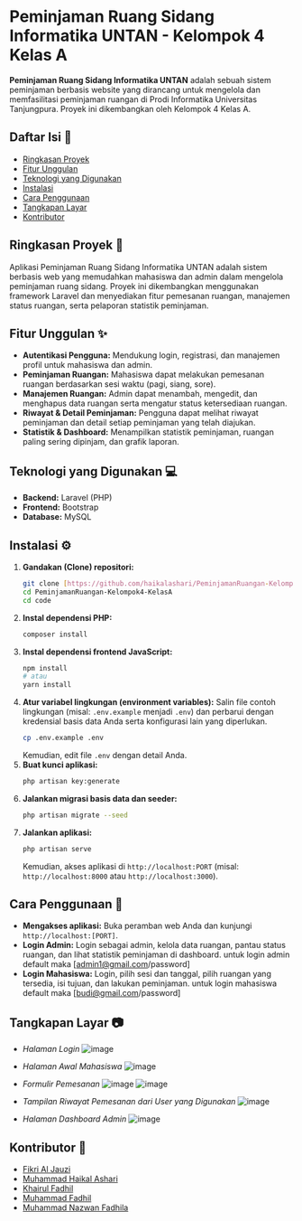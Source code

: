 #  Peminjaman Ruang Sidang Informatika UNTAN - Kelompok 4 Kelas A 


**Peminjaman Ruang Sidang Informatika UNTAN** adalah sebuah sistem peminjaman berbasis website yang dirancang untuk mengelola dan memfasilitasi peminjaman ruangan di Prodi Informatika Universitas Tanjungpura. Proyek ini dikembangkan oleh Kelompok 4 Kelas A.

##  Daftar Isi 📜

-   [Ringkasan Proyek](#ringkasan-proyek)
-   [Fitur Unggulan](#fitur-unggulan-✨)
-   [Teknologi yang Digunakan](#teknologi-yang-digunakan-💻)
-   [Instalasi](#instalasi-⚙️)
-   [Cara Penggunaan](#cara-penggunaan-🚀)
-   [Tangkapan Layar](#tangkapan-layar-📸) 
-   [Kontributor](#kontributor-👥)


## Ringkasan Proyek 📝

Aplikasi Peminjaman Ruang Sidang Informatika UNTAN adalah sistem berbasis web yang memudahkan mahasiswa dan admin dalam mengelola peminjaman ruang sidang. Proyek ini dikembangkan menggunakan framework Laravel dan menyediakan fitur pemesanan ruangan, manajemen status ruangan, serta pelaporan statistik peminjaman.

## Fitur Unggulan ✨

-   **Autentikasi Pengguna:** Mendukung login, registrasi, dan manajemen profil untuk mahasiswa dan admin.
-   **Peminjaman Ruangan:** Mahasiswa dapat melakukan pemesanan ruangan berdasarkan sesi waktu (pagi, siang, sore).
-   **Manajemen Ruangan:** Admin dapat menambah, mengedit, dan menghapus data ruangan serta mengatur status ketersediaan ruangan.
-   **Riwayat & Detail Peminjaman:** Pengguna dapat melihat riwayat peminjaman dan detail setiap peminjaman yang telah diajukan.
-   **Statistik & Dashboard:** Menampilkan statistik peminjaman, ruangan paling sering dipinjam, dan grafik laporan.


## Teknologi yang Digunakan 💻

-   **Backend:** Laravel (PHP)
-   **Frontend:** Bootstrap
-   **Database:** MySQL


## Instalasi ⚙️

1.  **Gandakan (Clone) repositori:**
    ```bash
    git clone [https://github.com/haikalashari/PeminjamanRuangan-Kelompok4-KelasA.git](https://github.com/haikalashari/PeminjamanRuangan-Kelompok4-KelasA.git)
    cd PeminjamanRuangan-Kelompok4-KelasA
    cd code
    ```
2.  **Instal dependensi PHP:**
    ```bash
    composer install
    ```
3.  **Instal dependensi frontend JavaScript:**
    ```bash
    npm install
    # atau
    yarn install
    ```
4.  **Atur variabel lingkungan (environment variables):**
    Salin file contoh lingkungan (misal: `.env.example` menjadi `.env`) dan perbarui dengan kredensial basis data Anda serta konfigurasi lain yang diperlukan.
    ```bash
    cp .env.example .env
    ```
    Kemudian, edit file `.env` dengan detail Anda.
5.  **Buat kunci aplikasi:**
    ```bash
    php artisan key:generate
    ```
6.  **Jalankan migrasi basis data dan seeder:**
    ```bash
    php artisan migrate --seed
    ```
7.  **Jalankan aplikasi:**
    ```bash
    php artisan serve
    ```
    Kemudian, akses aplikasi di `http://localhost:PORT` (misal: `http://localhost:8000` atau `http://localhost:3000`).

## Cara Penggunaan 🚀

-   **Mengakses aplikasi:** Buka peramban web Anda dan kunjungi `http://localhost:[PORT]`.
-   **Login Admin:** Login sebagai admin, kelola data ruangan, pantau status ruangan, dan lihat statistik peminjaman di dashboard. untuk login admin default maka [admin1@gmail.com/password]
-   **Login Mahasiswa:** Login, pilih sesi dan tanggal, pilih ruangan yang tersedia, isi tujuan, dan lakukan peminjaman. untuk login mahasiswa default maka [budi@gmail.com/password]

## Tangkapan Layar 📷
* *Halaman Login*
    ![image](https://github.com/user-attachments/assets/3fc6bf99-fb5c-4abf-993e-1c8a4f275bb3)

* *Halaman Awal Mahasiswa*
    ![image](https://github.com/user-attachments/assets/20587b2f-f2e8-4566-8ff5-2f97ee1f7d6e)

* *Formulir Pemesanan*
    ![image](https://github.com/user-attachments/assets/7ac2075c-09dc-4b2a-901f-affb2751e0e3)
    ![image](https://github.com/user-attachments/assets/c788ced1-bedc-4c2e-b3a4-0e66191bd754)
    
* *Tampilan Riwayat Pemesanan dari User yang Digunakan*
    ![image](https://github.com/user-attachments/assets/31efe1ea-f47d-4dcb-b0cf-70057d9d6351)

* *Halaman Dashboard Admin*
    ![image](https://github.com/user-attachments/assets/6a0cae3f-b856-445e-b842-3cc2f8018cd1)

## Kontributor 👥

-   [Fikri Al Jauzi](https://github.com/Vendot)
-   [Muhammad Haikal Ashari](https://github.com/haikalashari)
-   [Khairul Fadhil](https://github.com/khairull12)
-   [Muhammad Fadhil](https://github.com/muhammadfadhil16)
-   [Muhammad Nazwan Fadhila](https://github.com/nazwan74)

